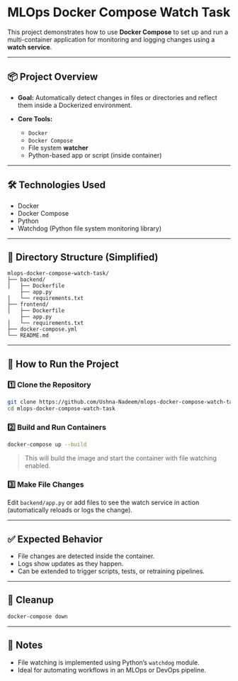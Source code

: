 # MLOps Docker Compose Watch Task

This project demonstrates how to use **Docker Compose** to set up and run a multi-container application for monitoring and logging changes using a **watch service**.

---

## 📦 Project Overview

* **Goal:** Automatically detect changes in files or directories and reflect them inside a Dockerized environment.
* **Core Tools:**

  * `Docker`
  * `Docker Compose`
  * File system **watcher**
  * Python-based app or script (inside container)

---

## 🛠 Technologies Used

* Docker
* Docker Compose
* Python
* Watchdog (Python file system monitoring library)

---

## 📁 Directory Structure (Simplified)

```
mlops-docker-compose-watch-task/
├── backend/
│   ├── Dockerfile
    ├── app.py
|   └── requirements.txt
├── frontend/
│   ├── Dockerfile
    ├── app.py
│   └── requirements.txt
├── docker-compose.yml
└── README.md
```

---

## 🚀 How to Run the Project

### 1️⃣ Clone the Repository

```bash
git clone https://github.com/Ushna-Nadeem/mlops-docker-compose-watch-task.git
cd mlops-docker-compose-watch-task
```

### 2️⃣ Build and Run Containers

```bash
docker-compose up --build
```

> This will build the image and start the container with file watching enabled.

### 3️⃣ Make File Changes

Edit `backend/app.py` or add files to see the watch service in action (automatically reloads or logs the change).

---

## ✅ Expected Behavior

* File changes are detected inside the container.
* Logs show updates as they happen.
* Can be extended to trigger scripts, tests, or retraining pipelines.

---

## 🧹 Cleanup

```bash
docker-compose down
```

---

## 📌 Notes

* File watching is implemented using Python’s `watchdog` module.
* Ideal for automating workflows in an MLOps or DevOps pipeline.
